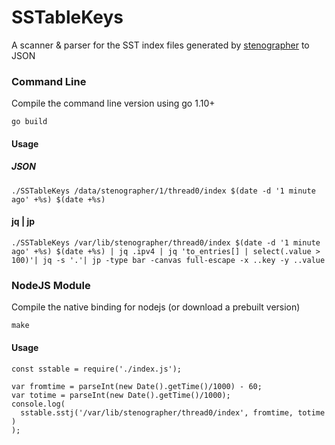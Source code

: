 # SSTableKeys
A scanner & parser for the SST index files generated by [stenographer](https://github.com/google/stenographer) to JSON

### Command Line
Compile the command line version using go 1.10+
```
go build
```

#### Usage
##### JSON
```
./SSTableKeys /data/stenographer/1/thread0/index $(date -d '1 minute ago' +%s) $(date +%s)
```

#### jq | jp
```
./SSTableKeys /var/lib/stenographer/thread0/index $(date -d '1 minute ago' +%s) $(date +%s) | jq .ipv4 | jq 'to_entries[] | select(.value > 100)'| jq -s '.'| jp -type bar -canvas full-escape -x ..key -y ..value
```


### NodeJS Module
Compile the native binding for nodejs (or download a prebuilt version)
```
make
```

#### Usage
```
const sstable = require('./index.js');

var fromtime = parseInt(new Date().getTime()/1000) - 60;
var totime = parseInt(new Date().getTime()/1000);
console.log(
  sstable.sstj('/var/lib/stenographer/thread0/index', fromtime, totime )
);
```

